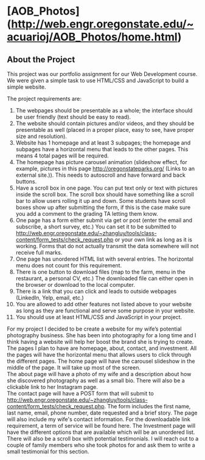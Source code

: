 # [AOB_Photos] (http://web.engr.oregonstate.edu/~acuarioj/AOB_Photos/home.html)

## About the Project

This project was our portfolio assignment for our Web Development course. We were given a simple task to use HTML/CSS and JavaScript to build a simple website.

The project requirements are:

1. The webpages should be presentable as a whole; the interface should be user friendly (text should be easy to read).
2. The website should contain pictures and/or videos, and they should be presentable as well (placed in a proper place, easy to see, have proper size and resolution).
3. Website has 1 homepage and at least 3 subpages; the homepage and subpages have a horizontal menu that leads to the other pages. This means 4 total pages will be required.
4. The homepage has picture carousel animation (slideshow effect, for example, pictures in this page http://oregonstateparks.org/ (Links to an external site.)). This needs to autoscroll and have forward and back buttons.
5. Have a scroll box in one page. You can put text only or text with pictures inside the scroll box.  The scroll box should have something like a scroll bar to allow users rolling it up and down. Some students have scroll boxes show up after submitting the form, if this is the case make sure you add a comment to the grading TA letting them know.
6. One page has a form either submit via get or post (enter the email and subscribe, a short survey, etc.)  You can set it to be submitted to http://web.engr.oregonstate.edu/~zhangluy/tools/class-content/form_tests/check_request.php or your own link as long as it is working. Forms that do not actually transmit the data somewhere will not receive full marks.
7. One page has unordered HTML list with several entries. The horizontal menu does not count for this requirement.
8. There is one button to download files (map to the farm, menu in the restaurant, a personal CV, etc.) The downloaded file can either open in the browser or download to the local computer.
9. There is a link that you can click and leads to outside webpages (LinkedIn, Yelp, email, etc.)
10. You are allowed to add other features not listed above to your website as long as they are functional and serve some purpose in your website.
11. You should use at least HTML/CSS and JavaScript in your project.

For my project I decided to be create a website for my wife’s potential photography business.  She has been into photography for a long time and I think having a website will help her boost the brand she is trying to create. 
The pages I plan to have are homepage, about, contact, and investment.  All the pages will have the horizontal menu that allows users to click through the different pages.
The home page will have the carousel slideshow in the middle of the page. It will take up most of the screen.   
The about page will have a photo of my wife and a description about how she discovered photography as well as a small bio. There will also be a clickable link to her Instagram page.  
The contact page will have a POST form that will submit to http://web.engr.oregonstate.edu/~zhangluy/tools/class-content/form_tests/check_request.php.  The form includes the first name, last name, email, phone number, date requested and a brief story. The page will also include my wife's contact information. For the downloadable link requirement, a term of service will be found here.
The Investment page will have the different options that are available which will be an unordered list. There will also be a scroll box with potential testimonials. I will reach out to a couple of family members who she took photos for and ask them to write a small testimonial for this section.
